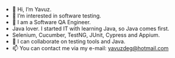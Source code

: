- 👋 Hi, I’m Yavuz.
- 👀 I’m interested in software testing.
- 🌱 I am a Software QA Engineer.
- Java lover. I started IT with learning Java, so Java comes first.
- Selenium, Cucumber, TestNG, JUnit, Cypress and Appium. 
- 💞️ I can collaborate on testing tools and Java.
- 📫 You can contact me via my e-mail: yavuzdeg@hotmail.com

<!---
yavuzdeg/yavuzdeg is a ✨ special ✨ repository because its `README.md` (this file) appears on your GitHub profile.
You can click the Preview link to take a look at your changes.
--->
